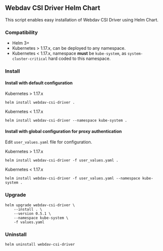 ## Webdav CSI Driver Helm Chart
This script enables easy installation of Webdav CSI Driver using Helm Chart.

### Compatibility
- Helm 3+
- Kubernetes > 1.17.x, can be deployed to any namespace.
- Kubernetes < 1.17.x, namespace **must** be `kube-system`, as `system-cluster-critical` hard coded to this namespace.

### Install
#### Install with default configuration

Kubernetes > 1.17.x
```shell script
helm install webdav-csi-driver .
```

Kubernetes < 1.17.x
```shell script
helm install webdav-csi-driver --namespace kube-system .
```



#### Install with global configuration for proxy authentication
Edit `user_values.yaml` file for configuration.

Kubernetes > 1.17.x
```shell script
helm install webdav-csi-driver -f user_values.yaml .
```

Kubernetes < 1.17.x
```shell script
helm install webdav-csi-driver -f user_values.yaml --namespace kube-system .
```

### Upgrade
```shell script
helm upgrade webdav-csi-driver \
    --install . \
    --version 0.5.1 \
    --namespace kube-system \
    -f values.yaml
```

### Uninstall
```shell script
helm uninstall webdav-csi-driver
```
